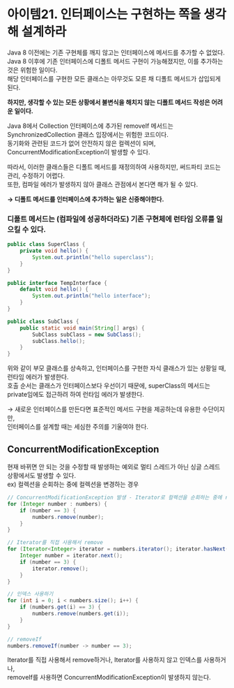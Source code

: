 # 아이템21. 인터페이스는 구현하는 쪽을 생각해 설계하라

Java 8 이전에는 기존 구현체를 깨지 않고는 인터페이스에 메서드를 추가할 수 없었다.  
Java 8 이후에 기존 인터페이스에 디폴트 메서드 구현이 가능해졌지만, 이를 추가하는 것은 위험한 일이다.  
해당 인터페이스를 구현한 모든 클래스는 아무것도 모른 채 디폴트 메서드가 삽입되게 된다.

**하지만, 생각할 수 있는 모든 상황에서 불변식을 해치지 않는 디폴트 메서드 작성은 어려운 일이다.**

Java 8에서 Collection 인터페이스에 추가된 removeIf 메서드는 SynchronizedCollection 클래스 입장에서는 위험한 코드이다.  
동기화와 관련된 코드가 없어 안전하지 않은 컬렉션이 되며, ConcurrentModificationException이 발생할 수 있다.

따라서, 이러한 클래스들은 디폴트 메서드를 재정의하여 사용하지만, 써드파티 코드는 관리, 수정하기 어렵다.  
또한, 컴파일 에러가 발생하지 않아 클래스 관점에서 본다면 해가 될 수 있다.

**→ 디폴트 메서드를 인터페이스에 추가하는 일은 신중해야한다.**

### 디폴트 메서드는 (컴파일에 성공하더라도) 기존 구현체에 런타임 오류를 일으킬 수 있다.

```java
public class SuperClass {
    private void hello() {
        System.out.println("hello superclass");
    }
}

public interface TempInterface {
    default void hello() {
        System.out.println("hello interface");
    }
}

public class SubClass {
    public static void main(String[] args) {
        SubClass subClass = new SubClass();
        subClass.hello();
    }
}
```

위와 같이 부모 클래스를 상속하고, 인터페이스를 구현한 자식 클래스가 있는 상황일 때, 런타임 에러가 발생한다.  
호출 순서는 클래스가 인터페이스보다 우선이기 때문에, superClass의 메서드는 private임에도 접근하려 하여 런타임 에러가 발생한다.

→ 새로운 인터페이스를 만든다면 표준적인 메서드 구현을 제공하는데 유용한 수단이지만,  
인터페이스를 설계할 때는 세심한 주의를 기울여야 한다.

## ConcurrentModificationException

현재 바뀌면 안 되는 것을 수정할 때 발생하는 예외로 멀티 스레드가 아닌 싱글 스레드 상황에서도 발생할 수 있다.  
ex) 컬렉션을 순회하는 중에 컬렉션을 변경하는 경우

```java
// ConcurrentModificationException 발생 - Iterator로 컬렉션을 순회하는 중에 remove 하는 경우
for (Integer number : numbers) {
    if (number == 3) {
        numbers.remove(number);
    }
}

// Iterator를 직접 사용해서 remove
for (Iterator<Integer> iterator = numbers.iterator(); iterator.hasNext();) {
    Integer number = iterator.next();
    if (number == 3) {
        iterator.remove();
    }
}

// 인덱스 사용하기
for (int i = 0; i < numbers.size(); i++) {
    if (numbers.get(i) == 3) {
        numbers.remove(numbers.get(i));
    }
}

// removeIf
numbers.removeIf(number -> number == 3);
```

Iterator를 직접 사용해서 remove하거나, Iterator를 사용하지 않고 인덱스를 사용하거나,  
removeIf를 사용하면 ConcurrentModificationException이 발생하지 않는다.